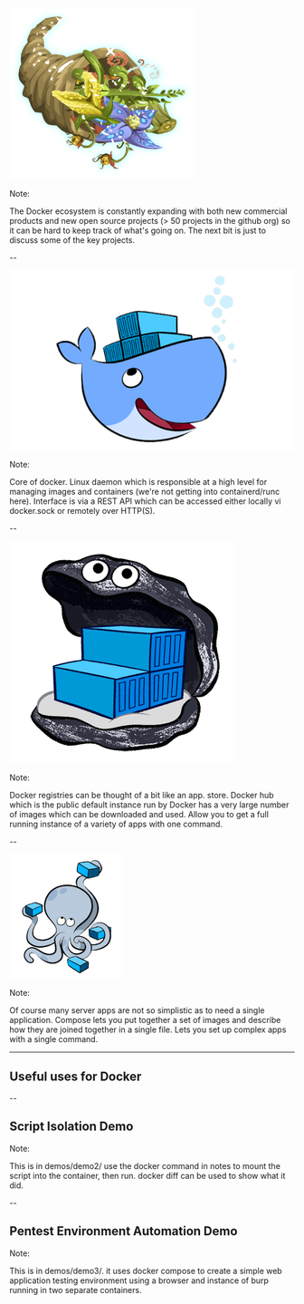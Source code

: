 <img src="images/cornucopia2.png" width="65%">

Note:

The Docker ecosystem is constantly expanding with both new commercial products and new open source projects (> 50 projects in the github org) so it can be hard to keep track of what's going on.  The next bit is just to discuss some of the key projects.

--

<img src="images/docker-engine.png">

Note:

Core of docker.  Linux daemon which is responsible at a high level for managing images and containers (we're not getting into containerd/runc here). Interface is via a REST API which can be accessed either locally vi docker.sock or remotely over HTTP(S).

--

<img src="images/docker-registry.png">

Note:

Docker registries can be thought of a bit like an app. store.  Docker hub which is the public default instance run by Docker has a very large number of images which can be downloaded and used.  Allow you to get a full running instance of a variety of apps with one command.

--

<img src="images/docker-compose.png">

Note:

Of course many server apps are not so simplistic as to need a single application.  Compose lets you put together a set of images and describe how they are joined together in a single file.  Lets you set up complex apps with a single command.

---

## Useful uses for Docker

--

## Script Isolation Demo

Note: 

This is in demos/demo2/ use the docker command in notes to mount the script into the container, then run.  docker diff can be used to show what it did.

--

## Pentest Environment Automation Demo

Note: 

This is in demos/demo3/. it uses docker compose to create a simple web application testing environment using a browser and instance of burp running in two separate containers.



